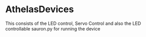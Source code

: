 # AthelasDevices
This consists of the LED control, Servo Control and also the LED controllable sauron.py for running the device
